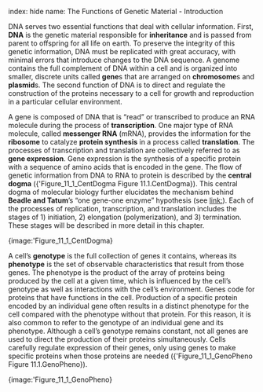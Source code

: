 index: hide
name: The Functions of Genetic Material - Introduction

DNA serves two essential functions that deal with cellular information. First,  **DNA** is the genetic material responsible for  **inheritance** and is passed from parent to offspring for all life on earth. To preserve the integrity of this genetic information, DNA must be replicated with great accuracy, with minimal errors that introduce changes to the DNA sequence. A genome contains the full complement of DNA within a cell and is organized into smaller, discrete units called  **gene**s that are arranged on  **chromosome**s and  **plasmid**s. The second function of DNA is to direct and regulate the construction of the proteins necessary to a cell for growth and reproduction in a particular cellular environment.

A gene is composed of DNA that is “read” or transcribed to produce an RNA molecule during the process of  **transcription**. One major type of RNA molecule, called  **messenger RNA** (mRNA), provides the information for the  **ribosome** to catalyze  **protein synthesis** in a process called  **translation**. The processes of transcription and translation are collectively referred to as  **gene expression**. Gene expression is the synthesis of a specific protein with a sequence of amino acids that is encoded in the gene. The flow of genetic information from DNA to RNA to protein is described by the  **central dogma** ({'Figure_11_1_CentDogma Figure 11.1.CentDogma}). This central dogma of molecular biology further elucidates the mechanism behind  **Beadle and Tatum**’s “one gene-one enzyme” hypothesis (see <link:>). Each of the processes of replication, transcription, and translation includes the stages of 1) initiation, 2) elongation (polymerization), and 3) termination. These stages will be described in more detail in this chapter.


{image:'Figure_11_1_CentDogma}
        

A cell’s  **genotype** is the full collection of genes it contains, whereas its  **phenotype** is the set of observable characteristics that result from those genes. The phenotype is the product of the array of proteins being produced by the cell at a given time, which is influenced by the cell’s genotype as well as interactions with the cell’s environment. Genes code for proteins that have functions in the cell. Production of a specific protein encoded by an individual gene often results in a distinct phenotype for the cell compared with the phenotype without that protein. For this reason, it is also common to refer to the genotype of an individual gene and its phenotype. Although a cell’s genotype remains constant, not all genes are used to direct the production of their proteins simultaneously. Cells carefully regulate expression of their genes, only using genes to make specific proteins when those proteins are needed ({'Figure_11_1_GenoPheno Figure 11.1.GenoPheno}).


{image:'Figure_11_1_GenoPheno}
        
